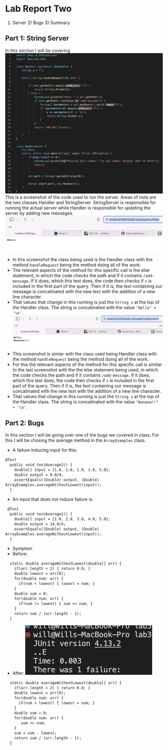 # Lab Report Two
1) Server 2) Bugs 3) Summary

## Part 1: String Server
In this section I will be covering 
![String Server Code](StringServerCode.png)
This is a screenshot of the code used to run the server. Areas of note are the two classes Handler and StringServer. StringServer is responsible for running the actual server while Handler is responsible for updating the server by adding new messages.
![Server Running 1](Server1.png)
* In this screenshot the class being used is the Handler class with the method `handleRequest` being the method doing all of the work.
* The relevant aspects of the method for this specific call is the else statement, in which the code checks the path and if it contains `/add-message`. If it does, which this test does, the code then checks if `s` is included in the first part of the query. Then if it is, the text containing our message is concatinated with the new text with the addition of a new line character. 
* That values that change in this running is just the `String s` at the top of the Handler class. The string is concatinated with the value `"Hello" + '\n'`.
![Server Running 2](Serever2.png)
* This screenshot is simlar with the class used being Handler class with the method `handleRequest` being the method doing all of the work.
* For this the relevant aspects of the method for this specific call is similar to the last screenshot with the the else statement being used, in which the code checks the path and if it contains `/add-message`. If it does, which this test does, the code then checks if `s` is included in the first part of the query. Then if it is, the text containing our message is concatinated with the new text with the addition of a new line character. 
* That values that change in this running is just the `String s` at the top of the Handler class. The string is concatinated with the value `"Banana!!" + '\n'`.
 ## Part 2: Bugs
 In this section I will be going over one of the bugs we covered in class. For this I will be chosing the average method in the `ArrayExamples` class. 
 * A failure inducing input for this:
```
@Test
  public void testAverage2() {
    double[] input = {1.0, 1.0, 1.0, 1.0, 5.0};
    double output = 8.0/4;
    assertEquals((Double) output, (Double) ArrayExamples.averageWithoutLowest(input));
  }
```
* An input that does not induce failure is:
```
 @Test
  public void testAverage1() {
    double[] input = {1.0, 2.0, 3.0, 4.0, 5.0};
    double output = 14.0/4;
    assertEquals((Double) output, (Double) ArrayExamples.averageWithoutLowest(input));
  }
```
* Symptom 
* Before:
```
  static double averageWithoutLowest(double[] arr) {
    if(arr.length < 2) { return 0.0; }
    double lowest = arr[0];
    for(double num: arr) {
      if(num < lowest) { lowest = num; }
    }
    double sum = 0;
    for(double num: arr) {
      if(num != lowest) { sum += num; }
    }
    return sum / (arr.length - 1);
  }
```
* After:
![Bug](BuggyCode.png)
```
  static double averageWithoutLowest(double[] arr) {
    if(arr.length < 2) { return 0.0; }
    double lowest = arr[0];
    for(double num: arr) {
      if(num < lowest) { lowest = num; }
    }
    double sum = 0;
    for(double num: arr) {
       sum += num; 
    }
    sum = sum - lowest;
    return sum / (arr.length - 1);
  }
```
